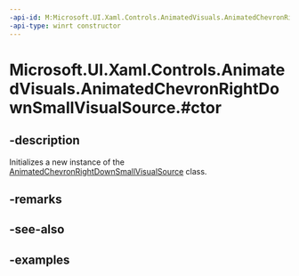 ```yaml
---
-api-id: M:Microsoft.UI.Xaml.Controls.AnimatedVisuals.AnimatedChevronRightDownSmallVisualSource.#ctor
-api-type: winrt constructor
---
```


# Microsoft.UI.Xaml.Controls.AnimatedVisuals.AnimatedChevronRightDownSmallVisualSource.#ctor

<!--
public AnimatedChevronRightDownSmallVisualSource ();
-->

## -description

Initializes a new instance of the [AnimatedChevronRightDownSmallVisualSource](AnimatedChevronRightDownSmallVisualSource.md) class.

## -remarks

## -see-also

## -examples
